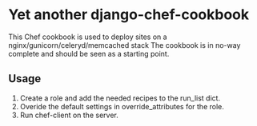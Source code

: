 # Yet another django-chef-cookbook

This Chef cookbook is used to deploy sites on a nginx/gunicorn/celeryd/memcached stack
The cookbook is in no-way complete and should be seen as a starting point.

## Usage

1. Create a role and add the needed recipes to the run_list dict.
2. Overide the default settings in override_attributes for the role.
3. Run chef-client on the server.

